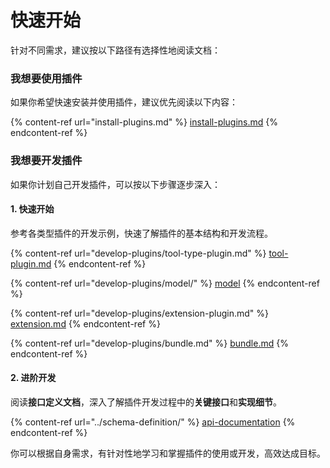 # 快速开始

针对不同需求，建议按以下路径有选择性地阅读文档：

### 我想要使用插件

如果你希望快速安装并使用插件，建议优先阅读以下内容：

{% content-ref url="install-plugins.md" %}
[install-plugins.md](install-plugins.md)
{% endcontent-ref %}

### 我想要开发插件

如果你计划自己开发插件，可以按以下步骤逐步深入：

#### 1. 快速开始

参考各类型插件的开发示例，快速了解插件的基本结构和开发流程。

{% content-ref url="develop-plugins/tool-type-plugin.md" %}
[tool-plugin.md](develop-plugins/tool-plugin.md)
{% endcontent-ref %}

{% content-ref url="develop-plugins/model/" %}
[model](develop-plugins/model-plugin/)
{% endcontent-ref %}

{% content-ref url="develop-plugins/extension-plugin.md" %}
[extension.md](develop-plugins/extension-plugin.md)
{% endcontent-ref %}

{% content-ref url="develop-plugins/bundle.md" %}
[bundle.md](develop-plugins/bundle.md)
{% endcontent-ref %}

#### 2. 进阶开发

阅读**接口定义文档**，深入了解插件开发过程中的**关键接口**和**实现细节**。

{% content-ref url="../schema-definition/" %}
[api-documentation](../schema-definition/)
{% endcontent-ref %}

你可以根据自身需求，有针对性地学习和掌握插件的使用或开发，高效达成目标。
